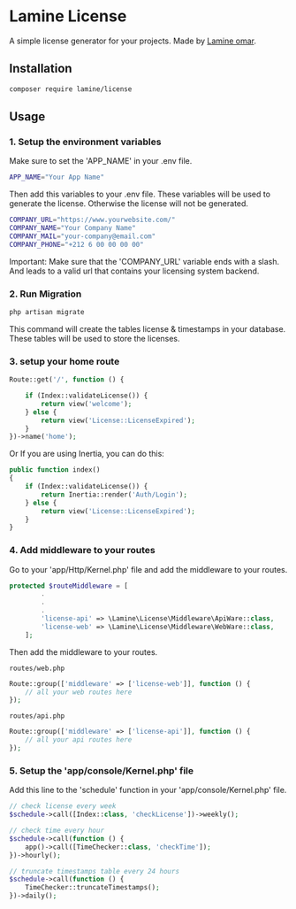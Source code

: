 # Lamine License

A simple license generator for your projects. Made by [Lamine omar](https://github.com/omarlamin01).

## Installation

```bash
composer require lamine/license
```

## Usage

### 1. Setup the environment variables

Make sure to set the 'APP_NAME' in your .env file.

```bash
APP_NAME="Your App Name"
```

Then add this variables to your .env file. These variables will be used to generate the license. Otherwise the license will not be generated.

```bash
COMPANY_URL="https://www.yourwebsite.com/"
COMPANY_NAME="Your Company Name"
COMPANY_MAIL="your-company@email.com"
COMPANY_PHONE="+212 6 00 00 00 00"
```

Important: Make sure that the 'COMPANY_URL' variable ends with a slash. And leads to a valid url that contains your licensing system backend.

### 2. Run Migration

```bash
php artisan migrate
```

This command will create the tables license & timestamps in your database. These tables will be used to store the licenses.

### 3. setup your home route

```php
Route::get('/', function () {

    if (Index::validateLicense()) {
        return view('welcome');
    } else {
        return view('License::LicenseExpired');
    }
})->name('home');
```

Or If you are using Inertia, you can do this:

```php
public function index()
{
    if (Index::validateLicense()) {
        return Inertia::render('Auth/Login');
    } else {
        return view('License::LicenseExpired');
    }
}
```

### 4. Add middleware to your routes

Go to your 'app/Http/Kernel.php' file and add the middleware to your routes.

```php
protected $routeMiddleware = [
        .
        .
        .
        'license-api' => \Lamine\License\Middleware\ApiWare::class,
        'license-web' => \Lamine\License\Middleware\WebWare::class,
    ];
```

Then add the middleware to your routes.

`` routes/web.php ``

```php
Route::group(['middleware' => ['license-web']], function () {
    // all your web routes here
});
```

`` routes/api.php ``

```php
Route::group(['middleware' => ['license-api']], function () {
    // all your api routes here
});
```

### 5. Setup the 'app/console/Kernel.php' file

Add this line to the 'schedule' function in your 'app/console/Kernel.php' file.

```php
// check license every week
$schedule->call([Index::class, 'checkLicense'])->weekly();

// check time every hour
$schedule->call(function () {
    app()->call([TimeChecker::class, 'checkTime']);
})->hourly();

// truncate timestamps table every 24 hours
$schedule->call(function () {
    TimeChecker::truncateTimestamps();
})->daily();
```
